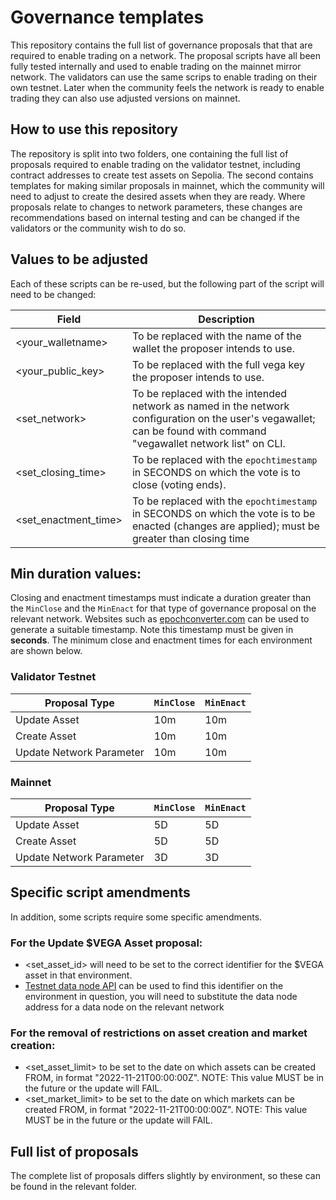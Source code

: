 # Governance templates

This repository contains the full list of governance proposals that that are required to enable trading on a network.
The proposal scripts have all been fully tested internally and used to enable trading on the mainnet mirror network.
The validators can use the same scrips to enable trading on their own testnet.  Later when the community feels the network is ready to enable trading they can also use adjusted versions on mainnet.

## How to use this repository

The repository is split into two folders, one containing the full list of proposals required to enable trading on the validator testnet, including contract addresses to create test assets on Sepolia. The second contains templates for making similar proposals in mainnet, which the community will need to adjust to create the desired assets when they are ready. Where proposals relate to changes to network parameters, these changes are recommendations based on internal testing and can be changed if the validators or the community wish to do so.

## Values to be adjusted

Each of these scripts can be re-used, but the following part of the script will need to be changed:

| Field      | Description |
| ----------- | ----------- |
| <your_walletname>      | To be replaced with the name of the wallet the proposer intends to use.|
| <your_public_key>   | To be replaced with the full vega key the proposer intends to use.|
| <set_network> | To be replaced with the intended network as named in the network configuration on the user's vegawallet; can be found with command "vegawallet network list" on CLI. |
| <set_closing_time>|To be replaced with the `epochtimestamp` in SECONDS on which the vote is to close (voting ends).|
| <set_enactment_time>|To be replaced with the `epochtimestamp` in SECONDS on which the vote is to be enacted (changes are applied); must be greater than closing time|


## Min duration values:

Closing and enactment timestamps must indicate a duration greater than the `MinClose` and the `MinEnact` for that type of governance proposal on the relevant network.  Websites such as [epochconverter.com](https://www.epochconverter.com/) can be used to generate a suitable timestamp.  Note this timestamp must be given in **seconds**.  The minimum close and enactment times for each environment are shown below.

### Validator Testnet

| Proposal Type      | `MinClose` | `MinEnact` |
| ----------- | ----------- |----------- |
| Update Asset      | 10m       |10m       |
| Create Asset   | 10m        |10m       |
| Update Network Parameter   | 10m        |10m       |

### Mainnet

| Proposal Type      | `MinClose` | `MinEnact` |
| ----------- | ----------- |----------- |
| Update Asset      | 5D       |5D       |
| Create Asset   | 5D        |5D       |
| Update Network Parameter   | 3D        |3D       |


## Specific script amendments

In addition, some scripts require some specific amendments.

### For the Update $VEGA Asset proposal:

- <set_asset_id> will need to be set to the correct identifier for the $VEGA asset in that environment.
- [Testnet data node API](https://api.n06.testnet.vega.rocks/api/v2/assets) can be used to find this identifier on the environment in question, you will need to substitute the data node address for a data node on the relevant network

### For the removal of  restrictions on asset creation and market creation:

- <set_asset_limit> to be set to the date on which assets can be created FROM, in format "2022-11-21T00:00:00Z". NOTE: This value MUST be in the future or the update will FAIL.
- <set_market_limit> to be set to the date on which markets can be created FROM, in format "2022-11-21T00:00:00Z". NOTE: This value MUST be in the future or the update will FAIL.

## Full list of proposals

The complete list of proposals differs slightly by environment, so these can be found in the relevant folder.
